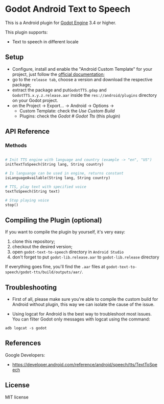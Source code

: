 # Godot Android Text to Speech

This is a Android plugin for [Godot Engine](https://github.com/godotengine/godot) 3.4 or higher.

This plugin supports:
- Text to speech in different locale

## Setup

- Configure, install  and enable the "Android Custom Template" for your project, just follow the [official documentation](https://docs.godotengine.org/en/latest/getting_started/workflow/export/android_custom_build.html);
- go to the ```release tab```, choose a version and download the respective package;
- extract the package and put```GodotTTS.gdap``` and ```GodotTTS.x.y.z.release.aar``` inside the ```res://android/plugins``` directory on your Godot project.
- on the Project -> Export... -> Android -> Options -> 
    - Custom Template: check the _Use Custom Build_
    - Plugins: check the _Godot # Godot Tts_ (this plugin)

## API Reference

### Methods
```python

# Init TTS engine with language and country (example -> "en", "US")
initTextToSpeech(String lang, String country)

# Is languange can be used in engine, returns constant
isLanguageAvailable(String lang, String country)

# TTS, play text with specified voice
textToSpeech(String text)

# Stop playing voice
stop()

```

## Compiling the Plugin (optional)

If you want to compile the plugin by yourself, it's very easy:
1. clone this repository;
2. checkout the desired version;
3. open ```godot-text-to-speech``` directory in ```Android Studio```
4. don't forget to put ```godot-lib.release.aar``` to ```godot-lib.release``` directory

If everything goes fine, you'll find the ```.aar``` files at ```godot-text-to-speech/godot-tts/build/outputs/aar/```.

## Troubleshooting

* First of all, please make sure you're able to compile the custom build for Android without plugin, this way we can isolate the cause of the issue.

* Using logcat for Android is the best way to troubleshoot most issues. You can filter Godot only messages with logcat using the command: 
```
adb logcat -s godot
```

## References

Google Developers:
* https://developer.android.com/reference/android/speech/tts/TextToSpeech

## License

MIT license
